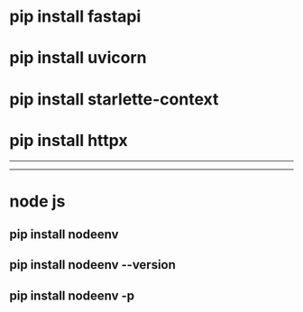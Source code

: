 # pip install fastapi
# pip install uvicorn
# pip install starlette-context
# pip install httpx


----
----


# node js
## pip install nodeenv
## pip install nodeenv --version
## pip install nodeenv -p